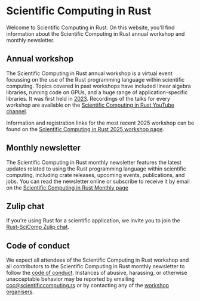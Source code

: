 # Scientific Computing in Rust

Welcome to Scientific Computing in Rust. On this website, you'll find information about the Scientific Computing in Rust annual workshop and
monthly newsletter.

## Annual workshop

The Scientific Computing in Rust annual workshop is a virtual event focussing on the use of the Rust programming language
within scientific computing. Topics covered in past workshops have included linear algebra libraries,
running code on GPUs, and a huge range of application-specific libraries.
It was first held in [2023](/2023). Recordings of the talks for every workshop are available on the
[Scientific Computing in Rust YouTube channel](https://www.youtube.com/@ScientificComputinginRust).

Information and registration links for the most recent 2025 workshop can be found on the
<a href='/2025'>Scientific Computing in Rust 2025 workshop page</a>.

## Monthly newsletter

The Scientific Computing in Rust monthly newsletter features the latest updates related to using the Rust programming language
within scientific computing, including crate releases, upcoming events, publications, and jobs.
You can read the newsletter online or subscribe to receive it by email on the <a href='/monthly'>Scientific Computing in Rust Monthly page</a>

## Zulip chat
If you're using Rust for a scientific application, we invite you to join the
<a href='https://rust-scicomp.zulipchat.com/register/'>Rust-SciComp Zulip chat</a>.

## Code of conduct
We expect all attendees of the Scientific Computing in Rust workshop
and all contributors to the Scientific Computing in Rust monthly newsletter
to follow the [code of conduct](/code-of-conduct.md).
Instances of abusive, harassing, or otherwise unacceptable behavior may be reported by emailing
[coc@scientificcomputing.rs](mailto:coc@scientificcomputing.rs) or by contacting any of the [workshop organisers](/{{latest-workshop}}/team.md).
